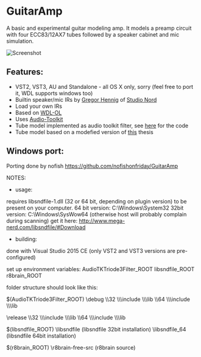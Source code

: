 # GuitarAmp
A basic and experimental guitar modeling amp. It models a preamp circuit with four ECC83/12AX7 tubes followed by a 
speaker cabinet and mic simulation.

![](https://raw.githubusercontent.com/apohl79/GuitarAmp/master/manual/screenshot.png "Screenshot")

Features:
---------

- VST2, VST3, AU and Standalone - all OS X only, sorry (feel free to port it, WDL supports windows too)
- Builtin speaker/mic IRs by [Gregor Hennig](http://www.grgr.de/index.html#ir) of [Studio Nord](http://www.studio-nord.net)
- Load your own IRs
- Based on [WDL-OL](https://github.com/olilarkin/wdl-ol)
- Uses [Audio-Toolkit](http://www.audio-tk.com)
- Tube model implemented as audio toolkit filter, see [here](https://github.com/apohl79/AudioTK/blob/Triode3Filter/ATK/Preamplifier/Triode3Filter.h) for the code
- Tube model based on a modefied version of [this](http://www.hs-ulm.de/opus/frontdoor.php?source_opus=114) thesis

 
Windows port:
-------------

Porting done by nofish
https://github.com/nofishonfriday/GuitarAmp

NOTES:


- usage:

requires libsndfile-1.dll (32 or 64 bit, depending on plugin version) to be present on your computer.
64 bit version: C:\Windows\System32
32bit version: C:\Windows\SysWow64
(otherwise host will probably complain during scanning)
get it here:
http://www.mega-nerd.com/libsndfile/#Download


- building:

done with Visual Studio 2015 CE
(only VST2 and VST3 versions are pre-configured)

set up environment variables:
AudioTKTriode3Filter_ROOT
libsndfile_ROOT
r8brain_ROOT

folder structure should look like this:

$(AudioTKTriode3Filter_ROOT)
\debug
\\\32
\\\\\include
\\\\\lib
\\\64
\\\\\include
\\\\\lib

\release
\\\32
\\\\\include
\\\\\lib
\\\64
\\\\\include
\\\\\lib

$(libsndfile_ROOT)
\libsndfile
(libsndfile 32bit installation)
\libsndfile_64
(libsndfile 64bit installation)

$(r8brain_ROOT)
\r8brain-free-src
(r8brain source)
